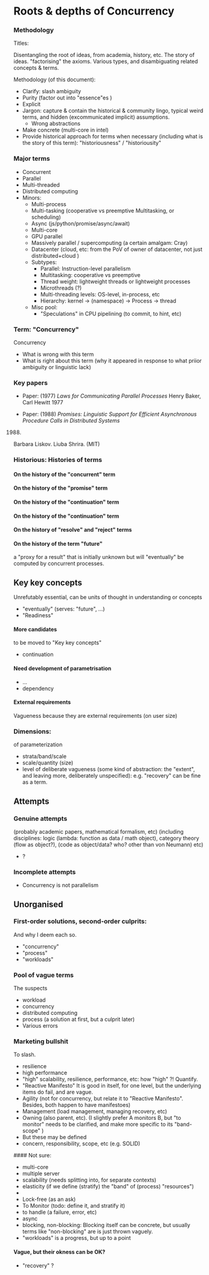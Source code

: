 # Roots & depths of Concurrency

### Methodology
Titles:

Disentangling the root of ideas, from academia, history, etc.
The story of ideas.
"factorising" the axioms.
Various types, and disambiguating related concepts & terms.

Methodology (of this document):
* Clarify: slash ambiguity
* Purity (factor out into "essence"es )
* Explicit
* Jargon: capture & contain the historical & community lingo, typical weird terms, and hidden (excommunicated implicit) assumptions.
   * Wrong abstractions
* Make concrete (multi-core in intel)
* Provide historical approach for terms when necessary (including what is the story of this term): "historiousness" / "historiousity"

### Major terms
* Concurrent
* Parallel
* Multi-threaded
* Distributed computing
* Minors:
   * Multi-process
   * Multi-tasking (cooperative vs preemptive Multitasking, or scheduling)
   * Async (js/python/promise/async/await)
   * Multi-core
   * GPU parallel
   * Massively parallel / supercomputing (a certain amalgam: Cray)
   * Datacenter (cloud, etc: from the PoV of owner of datacenter, not just distributed+cloud )
   * Subtypes:
      * Parallel: Instruction-level parallelism
      * Multitasking: cooperative vs preemptive
      * Thread weight: lightweight threads or lightweight processes
      * Microthreads (?)
      * Multi-threading levels: OS-level, in-process, etc
      * Hierarchy: kernel -> (namespace) -> Process -> thread
  * Misc pool:
      * "Speculations" in CPU pipelining (to commit, to hint, etc)

### Term: "Concurrency"
Concurrency
* What is wrong with this term
* What is right about this term (why it appeared in response to what priior ambiguity or linguistic lack)

### Key papers
* Paper: (1977)
*Laws for Communicating Parallel Processes*
Henry Baker, Carl Hewitt
1977


* Paper: (1988)
*Promises: Linguistic Support for Efficient Asynchronous Procedure Calls in Distributed Systems*
1988.
Barbara Liskov.
Liuba Shrira.
(MIT)

### Historious: Histories of terms
#### On the history of the "concurrent" term
#### On the history of the "promise" term
#### On the history of the "continuation" term
#### On the history of the "continuation" term
#### On the history of "resolve" and "reject" terms
#### On the history of the term "future"
a "proxy for a result"
that is 
initially unknown
but will "eventually"
be computed by concurrent processes.

## Key key concepts
Unrefutably essential, can be units of thought in understanding or concepts
* "eventually" (serves: "future", ...)
* "Readiness"

#### More candidates
to be moved to "Key key concepts"
* continuation
#### Need development of parametrisation
* ...
* dependency

#### External requirements
Vagueness because they are external requirements (on user size)

### Dimensions:
of parameterization <!-- of each concept -->
* strata/band/scale
* scale/quantity (size)
* level of deliberate vagueness (some kind of abstraction: the "extent", and leaving more, deliberately unspecified): e.g. "recovery" can be fine as a term.


## Attempts

### Genuine attempts
(probably academic papers, mathematical formalism, etc) (including disciplines: logic (lambda: function as data / math object), category theory (flow as object?), (code as object/data? who? other than von Neumann) etc)
* ?

### Incomplete attempts
* Concurrency is not parallelism

## Unorganised
### First-order solutions, second-order culprits:
And why I deem each so.
* "concurrency" 
* "process"
* "workloads"


### Pool of vague terms
The suspects
* workload
* concurrency
* distributed computing
* process (a solution at first, but a culprit later)
* Various errors

### Marketing bullshit
To slash.
* resilience
* high performance
* "high" scalability, resilience, performance, etc: how "high" ?! Quantify.
* "Reactive Manifesto" It is good in itself, for one level, but the underlying items do fail, and are vague.
* Agility (not for concurrency, but relate it to "Reactive Manifesto". Besides, both happen to have manifestoes)
* Management (load management, managing recovery, etc)
* Owning (also parent, etc). (I slightly prefer A monitors B, but "to monitor" needs to be clarified, and make more specific to its "band-scope" )
* But these may be defined
* concern, responsibility, scope, etc (e.g. SOLID)

#### Not sure:
* multi-core
* multiple server
* scalability (needs splitting into, for separate contexts)
* elasticity (if we define (stratify) the "band" of (process) "resources")
*
* Lock-free (as an ask)
* To Monitor (todo: define it, and stratify it)
* to handle (a failure, error, etc)
* async
* blocking, non-blocking: Blocking itself can be concrete, but usually terms like "non-blocking" are is just thrown vaguely.
* "workloads" is a progress, but up to a point

#### Vague, but their okness can be OK?
* "recovery" ?
